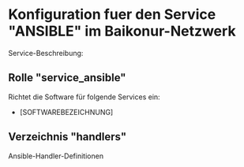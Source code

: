 # Konfiguration fuer den Service "ANSIBLE" im Baikonur-Netzwerk
Service-Beschreibung:

## Rolle "service_ansible"
Richtet die Software für folgende Services ein:
* [SOFTWAREBEZEICHNUNG]

## Verzeichnis "handlers"
Ansible-Handler-Definitionen
